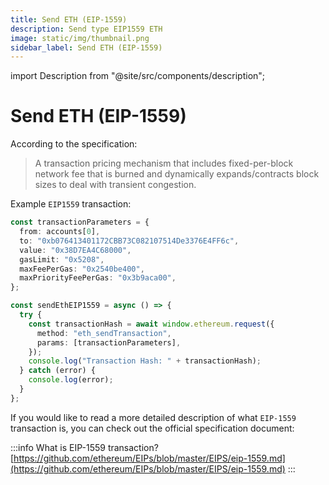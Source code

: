 ```yaml
---
title: Send ETH (EIP-1559)
description: Send type EIP1559 ETH
image: static/img/thumbnail.png
sidebar_label: Send ETH (EIP-1559)
---
```


import Description from "@site/src/components/description";

# Send ETH (EIP-1559)

<Description
  text="Send type EIP1559 ETH"
/>

According to the specification:

> A transaction pricing mechanism that includes fixed-per-block network fee that is burned and dynamically expands/contracts block sizes to deal with transient congestion.

Example `EIP1559` transaction:

```typescript
const transactionParameters = {
  from: accounts[0],
  to: "0xb076413401172CBB73C082107514De3376E4FF6c",
  value: "0x38D7EA4C68000",
  gasLimit: "0x5208",
  maxFeePerGas: "0x2540be400",
  maxPriorityFeePerGas: "0x3b9aca00",
};

const sendEthEIP1559 = async () => {
  try {
    const transactionHash = await window.ethereum.request({
      method: "eth_sendTransaction",
      params: [transactionParameters],
    });
    console.log("Transaction Hash: " + transactionHash);
  } catch (error) {
    console.log(error);
  }
};
```

If you would like to read a more detailed description of what `EIP-1559` transaction is, you can check out the official specification document:

:::info
What is EIP-1559 transaction?  
[https://github.com/ethereum/EIPs/blob/master/EIPS/eip-1559.md](https://github.com/ethereum/EIPs/blob/master/EIPS/eip-1559.md)
:::
